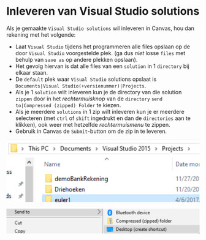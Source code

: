 # Inleveren van Visual Studio solutions

Als je gemaakte `Visual Studio solutions` wil inleveren in Canvas,
hou dan rekening met het volgende:
- Laat `Visual Studio`  tijdens het programmeren alle files opslaan op de door `Visual Studio` voorgestelde plek. (ga dus *niet* losse `files` met behulp van `save as` op andere plekken opslaan).
- Het gevolg hiervan is dat alle files van een `solution` in 1 `directory` bij elkaar staan.
- De `default` plek waar `Visual Studio` solutions opslaat is `Documents|Visual Studio(+versienummer)|Projects`.
- Als je 1 `solution` wilt inleveren kun je de directory van die solution `zippen` door in het *rechtermuisknop* van de `directory`  `send to|Compressed (zipped) Folder` te kiezen.
- Als je meerdere `solutions` in 1 zip wilt inleveren kun je er meerdere selecteren (met `ctrl` of `shift` ingedrukt en dan de `directories` aan te klikken), ook weer met hetzelfde *rechtermuismenu* te zippen.
- Gebruik in Canvas de `Submit`-button om de zip in te leveren.

![](figures/defaultDirectoryVS.png "default project directory van Visual Studio")



![](figures/contextmenuzip.png "default project directory van Visual Studio")
